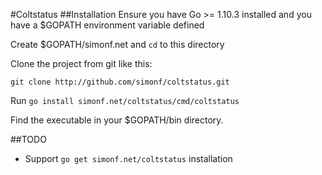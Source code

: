 #Coltstatus
##Installation
Ensure you have Go >= 1.10.3 installed and you have a $GOPATH environment variable defined

Create $GOPATH/simonf.net and ```cd``` to this directory

Clone the project from git like this:

```git clone http://github.com/simonf/coltstatus.git```

Run ```go install simonf.net/coltstatus/cmd/coltstatus```

Find the executable in your $GOPATH/bin directory.

##TODO
- Support ```go get simonf.net/coltstatus``` installation